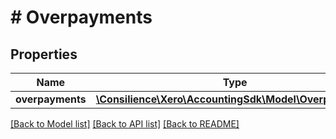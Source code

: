 # # Overpayments

## Properties

Name | Type | Description | Notes
------------ | ------------- | ------------- | -------------
**overpayments** | [**\Consilience\Xero\AccountingSdk\Model\Overpayment[]**](Overpayment.md) |  | [optional] 

[[Back to Model list]](../../README.md#documentation-for-models) [[Back to API list]](../../README.md#documentation-for-api-endpoints) [[Back to README]](../../README.md)


